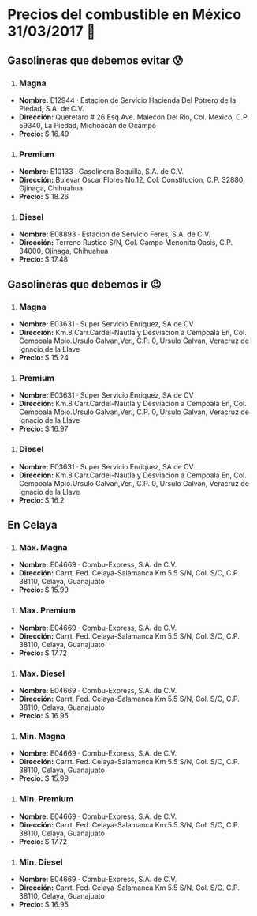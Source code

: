 # Precios del combustible en México 31/03/2017 :car:

## Gasolineras que debemos evitar :cold_sweat:
1. ### Magna
  * **Nombre:** E12944 · Estacion de Servicio Hacienda Del Potrero de la Piedad, S.A. de C.V.
  * **Dirección:** Queretaro # 26 Esq.Ave. Malecon Del Rio, Col. Mexico, C.P. 59340, La Piedad, Michoacán de Ocampo
  * **Precio:** $ 16.49

1. ### Premium
  * **Nombre:** E10133 · Gasolinera Boquilla, S.A. de C.V.
  * **Dirección:** Bulevar Oscar Flores No.12, Col. Constitucion, C.P. 32880, Ojinaga, Chihuahua
  * **Precio:** $ 18.26

1. ### Diesel
  * **Nombre:** E08893 · Estacion de Servicio Feres, S.A. de C.V.
  * **Dirección:** Terreno Rustico S/N, Col. Campo Menonita Oasis, C.P. 34000, Ojinaga, Chihuahua
  * **Precio:** $ 17.48


## Gasolineras que debemos ir :wink:
1. ### Magna
  * **Nombre:** E03631 · Super Servicio Enriquez, SA de CV
  * **Dirección:** Km.8 Carr.Cardel-Nautla y Desviacion a Cempoala En, Col. Cempoala Mpio.Ursulo Galvan,Ver., C.P. 0, Ursulo Galvan, Veracruz de Ignacio de la Llave
  * **Precio:** $ 15.24

1. ### Premium
  * **Nombre:** E03631 · Super Servicio Enriquez, SA de CV
  * **Dirección:** Km.8 Carr.Cardel-Nautla y Desviacion a Cempoala En, Col. Cempoala Mpio.Ursulo Galvan,Ver., C.P. 0, Ursulo Galvan, Veracruz de Ignacio de la Llave
  * **Precio:** $ 16.97

1. ### Diesel
  * **Nombre:** E03631 · Super Servicio Enriquez, SA de CV
  * **Dirección:** Km.8 Carr.Cardel-Nautla y Desviacion a Cempoala En, Col. Cempoala Mpio.Ursulo Galvan,Ver., C.P. 0, Ursulo Galvan, Veracruz de Ignacio de la Llave
  * **Precio:** $ 16.2


## En Celaya
1. ### Max. Magna
  * **Nombre:** E04669 · Combu-Express, S.A. de C.V.
  * **Dirección:** Carrt. Fed. Celaya-Salamanca Km 5.5 S/N, Col. S/C, C.P. 38110, Celaya, Guanajuato
  * **Precio:** $ 15.99

1. ### Max. Premium
  * **Nombre:** E04669 · Combu-Express, S.A. de C.V.
  * **Dirección:** Carrt. Fed. Celaya-Salamanca Km 5.5 S/N, Col. S/C, C.P. 38110, Celaya, Guanajuato
  * **Precio:** $ 17.72

1. ### Max. Diesel
  * **Nombre:** E04669 · Combu-Express, S.A. de C.V.
  * **Dirección:** Carrt. Fed. Celaya-Salamanca Km 5.5 S/N, Col. S/C, C.P. 38110, Celaya, Guanajuato
  * **Precio:** $ 16.95
1. ### Min. Magna
  * **Nombre:** E04669 · Combu-Express, S.A. de C.V.
  * **Dirección:** Carrt. Fed. Celaya-Salamanca Km 5.5 S/N, Col. S/C, C.P. 38110, Celaya, Guanajuato
  * **Precio:** $ 15.99

1. ### Min. Premium
  * **Nombre:** E04669 · Combu-Express, S.A. de C.V.
  * **Dirección:** Carrt. Fed. Celaya-Salamanca Km 5.5 S/N, Col. S/C, C.P. 38110, Celaya, Guanajuato
  * **Precio:** $ 17.72

1. ### Min. Diesel
  * **Nombre:** E04669 · Combu-Express, S.A. de C.V.
  * **Dirección:** Carrt. Fed. Celaya-Salamanca Km 5.5 S/N, Col. S/C, C.P. 38110, Celaya, Guanajuato
  * **Precio:** $ 16.95